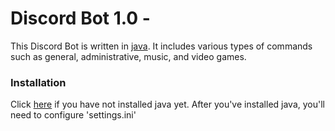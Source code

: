 # Discord Bot 1.0 - 

This Discord Bot is written in [java](https://www.jetbrains.com/idea/). It includes various types of commands such as general, administrative, music, and video games.

### Installation

Click [here](https://java.com/en/download/) if you have not installed java yet. 
After you've installed java, you'll need to configure 'settings.ini'
